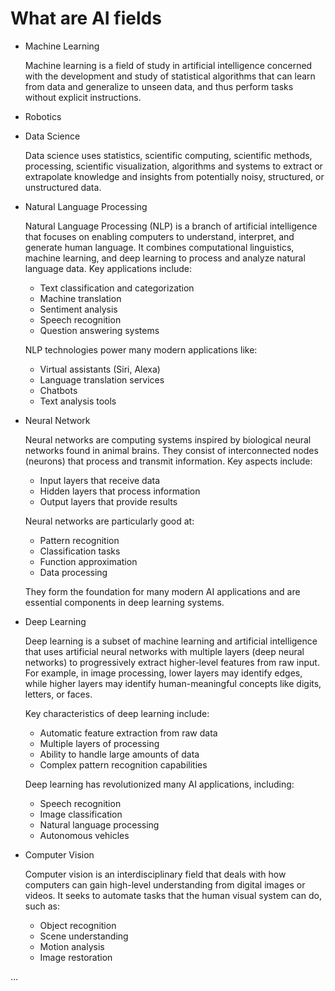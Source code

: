 # What are AI fields

- Machine Learning
    
    Machine learning is a field of study in artificial intelligence concerned with the development and study of statistical algorithms that can learn from data and generalize to unseen data, and thus perform tasks without explicit instructions.
    
- Robotics
- Data Science
    
    Data science uses statistics, scientific computing, scientific methods, processing, scientific visualization, algorithms and systems to extract or extrapolate knowledge and insights from potentially noisy, structured, or unstructured data.
    
- Natural Language Processing
    
    Natural Language Processing (NLP) is a branch of artificial intelligence that focuses on enabling computers to understand, interpret, and generate human language. It combines computational linguistics, machine learning, and deep learning to process and analyze natural language data. Key applications include:
    
    - Text classification and categorization
    - Machine translation
    - Sentiment analysis
    - Speech recognition
    - Question answering systems
    
    NLP technologies power many modern applications like:
    
    - Virtual assistants (Siri, Alexa)
    - Language translation services
    - Chatbots
    - Text analysis tools
- Neural Network
    
    Neural networks are computing systems inspired by biological neural networks found in animal brains. They consist of interconnected nodes (neurons) that process and transmit information. Key aspects include:
    
    - Input layers that receive data
    - Hidden layers that process information
    - Output layers that provide results
    
    Neural networks are particularly good at:
    
    - Pattern recognition
    - Classification tasks
    - Function approximation
    - Data processing
    
    They form the foundation for many modern AI applications and are essential components in deep learning systems.
    
- Deep Learning
    
    Deep learning is a subset of machine learning and artificial intelligence that uses artificial neural networks with multiple layers (deep neural networks) to progressively extract higher-level features from raw input. For example, in image processing, lower layers may identify edges, while higher layers may identify human-meaningful concepts like digits, letters, or faces.
    
    Key characteristics of deep learning include:
    
    - Automatic feature extraction from raw data
    - Multiple layers of processing
    - Ability to handle large amounts of data
    - Complex pattern recognition capabilities
    
    Deep learning has revolutionized many AI applications, including:
    
    - Speech recognition
    - Image classification
    - Natural language processing
    - Autonomous vehicles
- Computer Vision
    
    Computer vision is an interdisciplinary field that deals with how computers can gain high-level understanding from digital images or videos. It seeks to automate tasks that the human visual system can do, such as:
    
    - Object recognition
    - Scene understanding
    - Motion analysis
    - Image restoration

…